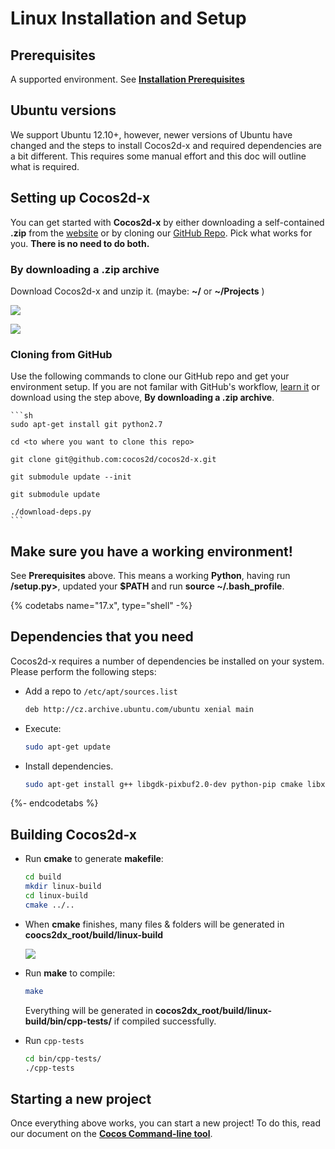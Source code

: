 # Linux Installation and Setup

## Prerequisites
A supported environment. See **[Installation Prerequisites](prerequisites.md)**

## Ubuntu versions
We support Ubuntu 12.10+, however, newer versions of Ubuntu have changed and the steps to install Cocos2d-x and required dependencies are a bit different. This requires some manual effort and this doc will outline what is required.

## Setting up Cocos2d-x
You can get started with __Cocos2d-x__ by either downloading a self-contained
__.zip__ from the [website](http://cocos2d-x.org/download) or by cloning our
[GitHub Repo](https://github.com/cocos2d/cocos2d-x). Pick what works for you.
__There is no need to do both.__

### By downloading a .zip archive
Download Cocos2d-x and unzip it. (maybe: __~/__ or __~/Projects__ )

  ![](iOS-img/unzip.png "")

  ![](iOS-img/unzipping.png "")

### Cloning from GitHub
Use the following commands to clone our GitHub repo and get your environment setup. If you are not familar with GitHub's workflow, [learn it](https://guides.github.com/activities/hello-world/) or download
using the step above, __By downloading a .zip archive__.

    ```sh
    sudo apt-get install git python2.7

    cd <to where you want to clone this repo>

    git clone git@github.com:cocos2d/cocos2d-x.git

    git submodule update --init

    git submodule update

    ./download-deps.py
    ```

## Make sure you have a working environment!
See __Prerequisites__ above. This means a working __Python__, having run __<cocos2d-x root>/setup.py>__, updated your __$PATH__ and run __source ~/.bash_profile__.

{% codetabs name="17.x", type="shell" -%}
## Dependencies that you need
Cocos2d-x requires a number of dependencies be installed on your system. Please perform the following steps:

* Add a repo to `/etc/apt/sources.list`

    ```sh
    deb http://cz.archive.ubuntu.com/ubuntu xenial main
    ```
* Execute:

    ```sh
    sudo apt-get update
    ```

* Install dependencies.

    ```sh
    sudo apt-get install g++ libgdk-pixbuf2.0-dev python-pip cmake libx11-dev libxmu-dev libglu1-mesa-dev libgl2ps-dev libxi-dev libzip-dev libpng-dev libcurl4-gnutls-dev libfontconfig1-dev libsqlite3-dev libglew-dev libssl-dev libgtk-3-dev libglfw3 libglfw3-dev xorg-dev
    ```
{%- endcodetabs %}

## Building Cocos2d-x
* Run __cmake__ to generate __makefile__:

    ```sh
    cd build
    mkdir linux-build
    cd linux-build
    cmake ../..
    ```

* When __cmake__ finishes, many files & folders will be generated in
__coocs2dx_root/build/linux-build__

    ![](Linux-img/1.png "")

* Run __make__ to compile:

    ```sh
    make
    ```

    Everything will be generated in __cocos2dx_root/build/linux-build/bin/cpp-tests/__
    if compiled successfully.

* Run `cpp-tests`

    ```sh
    cd bin/cpp-tests/
    ./cpp-tests
    ```

## Starting a new project
Once everything above works, you can start a new project! To do this, read our
document on the **[Cocos Command-line tool](../editors_and_tools/cocosCLTool.md)**.

